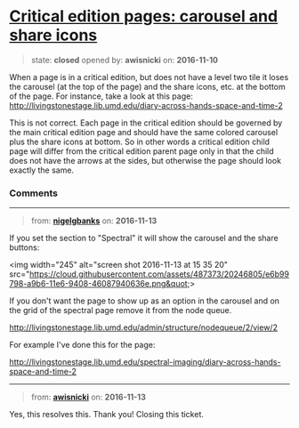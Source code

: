 # [Critical edition pages: carousel and share icons](https://github.com/livingstoneonline/livingstoneonline/issues/99)

> state: **closed** opened by: **awisnicki** on: **2016-11-10**

When a page is in a critical edition, but does not have a level two tile it loses the carousel (at the top of the page) and the share icons, etc. at the bottom of the page. For instance, take a look at this page: http://livingstonestage.lib.umd.edu/diary-across-hands-space-and-time-2

This is not correct. Each page in the critical edition should be governed by the main critical edition page and should have the same colored carousel plus the share icons at bottom. So in other words a critical edition child page will differ from the critical edition parent page only in that the child does not have the arrows at the sides, but otherwise the page should look exactly the same.

### Comments

---
> from: [**nigelgbanks**](https://github.com/livingstoneonline/livingstoneonline/issues/99#issuecomment-260193370) on: **2016-11-13**

If you set the section to &quot;Spectral&quot; it will show the carousel and the share buttons:

&lt;img width&#x3D;&quot;245&quot; alt&#x3D;&quot;screen shot 2016-11-13 at 15 35 20&quot; src&#x3D;&quot;https://cloud.githubusercontent.com/assets/487373/20246805/e6b99798-a9b6-11e6-9408-46087940636e.png&quot;&gt;

If you don&#x27;t want the page to show up as an option in the carousel and on the grid of the spectral page remove it from the node queue.

http://livingstonestage.lib.umd.edu/admin/structure/nodequeue/2/view/2

For example I&#x27;ve done this  for the page:

http://livingstonestage.lib.umd.edu/spectral-imaging/diary-across-hands-space-and-time-2

---
> from: [**awisnicki**](https://github.com/livingstoneonline/livingstoneonline/issues/99#issuecomment-260210370) on: **2016-11-13**

Yes, this resolves this. Thank you! Closing this ticket.

